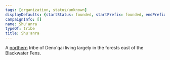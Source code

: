 ```yaml
---
tags: [organization, status/unknown]
displayDefaults: {startStatus: founded, startPrefix: founded, endPrefix: destroyed, endStatus: destroyed}
campaignInfo: []
name: Shu'anra
typeOf: tribe
title: Shu'anra
---
```


A [northern](<./northern-tribes.md>) tribe of Deno'qai living largely in the forests east of the Blackwater Fens.